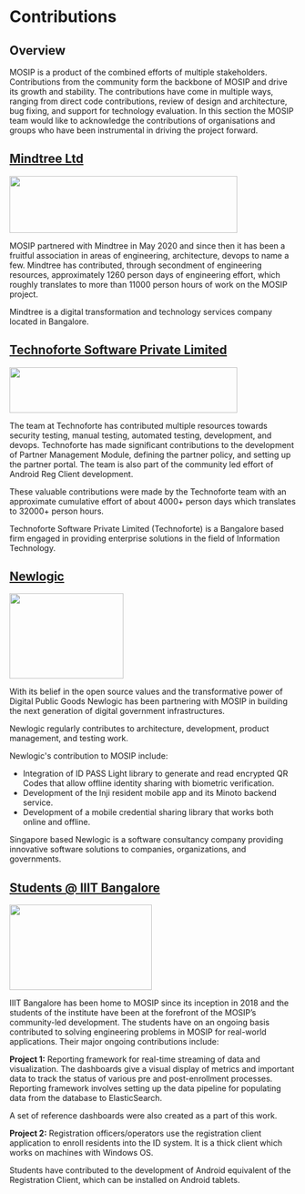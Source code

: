 # Contributions


## Overview
MOSIP is a product of the combined efforts of multiple stakeholders. Contributions from the community form the backbone of MOSIP and drive its growth and stability. The contributions have come in multiple ways, ranging from direct code contributions, review of design and architecture, bug fixing, and support for technology evaluation. In this section the MOSIP team would like to acknowledge the contributions of organisations and groups who have been instrumental in driving the project forward. 

## [Mindtree Ltd](https://www.mindtree.com/)

<img src="_images/mindtree-logo.png" width="400" height="100">

MOSIP partnered with Mindtree in May 2020 and since then it has been a fruitful association in areas of engineering, architecture, devops to name a few. Mindtree has contributed, through secondment of engineering resources, approximately 1260 person days of engineering effort, which roughly translates to more than 11000 person hours of work on the MOSIP project.

Mindtree is a digital transformation and technology services company located in Bangalore. 

## [Technoforte Software Private Limited](https://www.technoforte.co.in/)

<img src="_images/technoforte-logo.png" width="400" height="80">

The team at Technoforte has contributed multiple resources towards security testing, manual testing, automated testing, development, and devops.
Technoforte has made significant contributions to the development of Partner Management Module, defining the partner policy, and setting up the partner portal. The team is also part of  the community led effort of Android Reg Client development. 

These valuable contributions were made by the Technoforte team with an approximate cumulative effort of about 4000+ person days which translates to 32000+ person hours.

Technoforte Software Private Limited (Technoforte) is a Bangalore based firm engaged in providing enterprise solutions in the field of Information Technology.

## [Newlogic](https://newlogic.com/)

<img src="_images/newlogic-logo.png" width="200" height="150">

With its belief in the open source values and the transformative power of Digital Public Goods Newlogic has been partnering with MOSIP in building the next generation of digital government infrastructures.

Newlogic regularly contributes to architecture, development, product management, and testing work.

Newlogic's contribution to MOSIP include:
* Integration of ID PASS Light library to generate and read encrypted QR Codes that allow offline identity sharing with biometric verification.
* Development of the Inji resident mobile app and its Minoto backend service.
* Development of a mobile credential sharing library that works both online and offline.

Singapore based Newlogic is a software consultancy company providing innovative software solutions to companies, organizations, and governments.

## [Students @ IIIT Bangalore](https://www.iiitb.ac.in/)

<img src="_images/iiitb-logo.png" width="250" height="150">

IIIT Bangalore has been home to MOSIP since its inception in 2018 and the students of the institute have been at the forefront of the MOSIP’s community-led development. The students have on an ongoing basis contributed to solving engineering problems in MOSIP for real-world applications. Their major ongoing contributions include:

**Project 1:** Reporting framework for real-time streaming of data and visualization. The dashboards give a visual display of metrics and important data to track the status of various pre and post-enrollment processes. Reporting framework involves setting up the data pipeline for populating data from the database to ElasticSearch. 

A set of reference dashboards were also created as a part of this work.
 
**Project 2:** Registration officers/operators use the registration client application to enroll residents into the ID system. It is a thick client which works on machines with Windows OS. 

Students have contributed to the development of Android equivalent of the Registration Client, which can be installed on Android tablets.
